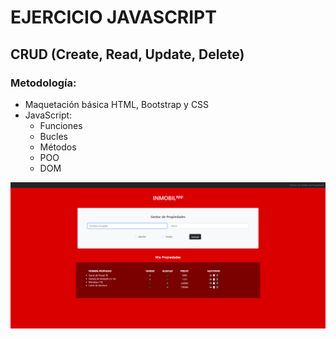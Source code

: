 # EJERCICIO JAVASCRIPT

## CRUD (Create, Read, Update, Delete)

### Metodología:
- Maquetación básica HTML, Bootstrap y CSS
- JavaScript: 
    - Funciones
    - Bucles
    - Métodos
    - POO
    - DOM


![Screen Versión](https://github.com/maomur/ejercicios-javascript-crud/blob/main/img/inmobilapp.png)

